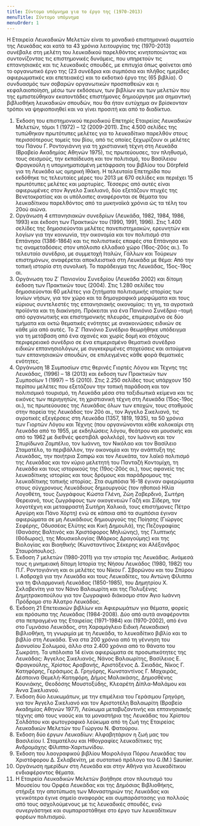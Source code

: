 ```yaml
---
title: Σύντομο υπόμνημα για το έργο της (1970-2013)
menuTitle: Σύντομο υπόμνημα
menuOrder: 1
---
```


H Εταιρεία Λευκαδικών Μελετών είναι το μοναδικό επιστημονικό σωματείο της Λευκάδας και κατά τα 43 χρόνια λειτουργίας της (1970-2013) συνέβαλε στη μελέτη του λευκαδικού παρελθόντος κινητοποιώντας και συντονίζοντας τις επιστημονικές δυνάμεις, που υπηρετούν τις επτανησιακές και τις λευκαδικές σπουδές, με επιτυχία όπως φαίνεται από το οργανωτικό έργο της (23 συνέδρια και συμπόσια και πλήθος ημερίδες αφιερωματικές και επετειακές) και το εκδοτικό έργο της (65 βιβλία). Ο συνδυασμός των σοβαρών οργανωτικών προσπαθειών και η κεφαλαιοποίηση, μέσω των εκδόσεων, των βιβλίων και των μελετών που της εμπιστεύθηκαν εκατοντάδες επιστήμονες δημιούργησε μια σημαντική βιβλιοθήκη λευκαδικών σπουδών, που θα ήταν ευτύχημα αν βρίσκονταν τρόποι να ψηφιοποιηθεί και να γίνει προσιτή και από το διαδίκτυο.
1. Έκδοση του επιστημονικού περιοδικού Επετηρίς Εταιρείας Λευκαδικών Μελετών, τόμοι 1 (1972) – 12 (2009-2011). Στις 4.500 σελίδες της τυπώθηκαν πρωτότυπες μελέτες για το λευκαδίτικο παρελθόν στους περισσότερους τομείς του βίου, από τις οποίες ξεχωρίζουν οι μελέτες του Πάνου Γ. Ροντογιάννη για τη χριστιανική τέχνη στη Λευκάδα (Βραβείο Ακαδημίας Αθηνών 1975), τις πρωτεύουσες, τον πληθυσμό, τους σεισμούς, την εκπαίδευση και τον πολιτισμό, του Βασίλειου Φραγκούλη η υπομνηματισμένη μετάφραση του βιβλίου του Dörpfeld για τη Λευκάδα ως ομηρική Ιθάκη. Η τελευταία Επετηρίδα που εκδόθηκε τις τελευταίες μέρες του 2013 με 670 σελίδες και περιέχει 15 πρωτότυπες μελέτες και μαρτυρίες. Τέσσερις από αυτές είναι αφιερωμένες στον Άγγελο Σικελιανό, δύο εξετάζουν πτυχές της Βενετοκρατίας και οι υπόλοιπες αναφέρονται σε θέματα του λευκαδίτικου παρελθόντος από τα μυκηναϊκά χρόνια ώς τα τέλη του 20ού αιώνα.
2. 	Οργάνωση 4 επτανησιακών συνεδρίων (Λευκάδα, 1982, 1984, 1986, 1993) και έκδοση των Πρακτικών του (1990, 1991, 1996). Στις 1.400 σελίδες της δημοσιεύονται μελέτες πανεπιστημιακών, ερευνητών και λογίων για την κοινωνία, την οικονομία και τον πολιτισμό στα Επτάνησα (1386-1864) και τις πολιτιστικές επαφές στα Επτάνησα και τις αναμεταδόσεις στον υπόλοιπο ελλαδικό χώρο (16ος-20ός αι.). Το τελευταίο συνέδριο, με συμμετοχή Ιταλών, Γάλλων και Τούρκων επιστημόνων, αναφέρεται αποκλειστικά στη Λευκάδα με θέμα: Από την τοπική ιστορία στη συνολική. Το παράδειγμα της Λευκάδας, 15ος-19ος αι.
3. 	Οργάνωση του Ζ΄ Πανιονίου Συνεδρίου (Λευκάδα 2002) και δίτομη έκδοση των Πρακτικών τους (2004). Στις 1.280 σελίδες του δημοσιεύονται 60 μελέτες για ζητήματα πολιτισμικής ιστορίας των Ιονίων νήσων, για τον χώρο και τα δημογραφικά μορφώματα και τους κύριους συντελεστές της επτανησιακής οικονομίας: τη γη, τα αγροτικά προϊόντα και τη διακίνηση. Πρόκειται για ένα Πανιόνιο Συνέδριο –τομή από οργανωτικής και επιστημονικής πλευράς, επιμερισμένο σε δύο τμήματα και οκτώ θεματικές ενότητες με ανακοινώσεις ειδικών σε κάθε μία από αυτές. Το Ζ΄ Πανιόνιο Συνέδριο θεωρήθηκε υπόδειγμα για τη μετάβαση από ένα αχανές και χωρίς δομή και στόχους περιφερειακό συνέδριο σε ένα επιμερισμένο θεματικά συνέδριο ειδικών επτανησιολόγων, με συγκεκριμένες στοχεύσεις και αιτούμενα των επτανησιακών σπουδών, σε επιλεγμένες κάθε φορά θεματικές ενότητες.
4.	Οργάνωση 18 Συμποσίων στις θερινές Γιορτές Λόγου και Τέχνης της Λευκάδας, (1996) – 18 (2013) και έκδοση των Πρακτικών των Συμποσίων 1 (1997) – 15 (2010). Στις 2.250 σελίδες τους υπάρχουν 150 περίπου μελέτες που εξετάζουν την τοπική παράδοση και τον πολιτισμικό τουρισμό, τη Λευκάδα μέσα στα ταξιδιωτικά κείμενα και τις εικόνες των περιηγητών, τη χριστιανική τέχνη στη Λευκάδα (15ος-19ος αι.), τις πρωτεύουσες της Λευκάδας όλων των εποχών, τους σταθμούς στην πορεία της Λευκάδας τον 20ό αι., τον Άγγελο Σικελιανό, τις αγροτικές εξεγέρσεις στη Λευκάδα (1357, 1819, 1935), τα 50 χρόνια των Γιορτών Λόγου και Τέχνης (που οργανώνονται κάθε καλοκαίρι στη Λευκάδα από το 1955, με εκδηλώσεις λόγου, θεάτρου και μουσικής και από το 1962 με διεθνές φεστιβάλ φολκλόρ), τον Ιωάννη και τον Σπυρίδωνα Ζαμπέλιο, τον Ιωάννη, τον Νικόλαο και τον Βασίλειο Σταματέλο, το περιβάλλον, την οικονομία και την ανάπτυξη της Λευκάδας, την ποιήτρια Σαπφώ και τον Λευκάτα, τον λαϊκό πολιτισμό της Λευκάδας και τον κύριο μελετητή του Πανταζή Κοντομίχη, τη Λευκάδα και τους ιστορικούς της (19ος-20ός αι.), τους αφανείς της λευκαδίτικης ιστορίας και τους δρόμους και παράδρομους της λευκαδίτικης τοπικής ιστορίας. Στα συμπόσια 16-18 έγιναν αφιερώματα στους σύγχρονους Λευκάδιους δημιουργούς (τον ηθοποιό Ηλία Λογοθέτη, τους ζωγράφους Κώστα Γλένη, Ζώη Ζαβερδινό, Σωτήρη Θερειανό, τους ζωγράφους των οικογενειών Γαζή και Σίδερη, τον λογοτέχνη και μεταφραστή Σωτήρη Χαλικιά, τους επιστήμονες Πέτρο Αργύρη και Πάνο Χόρτη) ενώ σε κάποια από τα συμπόσια έγιναν αφιερώματα σε μη Λευκάδιους δημιουργούς της Ποίησης (Γιώργος Σεφέρης, Οδυσσέας Ελύτης και Κική Δημουλά), της Πεζογραφίας (Θανάσης Βαλτινός και Χριστόφορος Μηλιώνης), της Γλυπτικής (Θόδωρος), της Μουσικολογίας (Μάρκος Δραγούμης) και της Βιολογίας και Βιοηθικής (Κωνσταντίνος Σέκερης και Αλέξανδρος Σταυρόπουλος).
5.	Έκδοση 7 μελετών (1980-2011) για την ιστορία της Λευκάδας. Ανάμεσά τους η μνημειακή δίτομη Ιστορία της Νήσου Λευκάδος (1980, 1982) του Π.Γ. Ροντογιάννη και οι μελέτες του Νίκου Γ. Σβορώνου και του Σπύρου Ι. Ασδραχά για την Λευκάδα και τους Λευκαδίτες, του Αντώνη Φίλιππα για τη Φιλαρμονική Λευκάδας (1850-1985), του Δημητρίου Χ. Σκλαβενίτη για τον Νάνο Βαλαωρίτη και της Πολυξένης Δημητρακοπούλου για τον ζωγραφικό διάκοσμο στον Άγιο Ιωάννη Πρόδρομο στο Άλατρο Λευκάδας.
6.	Έκδοση 21 Επετειακών βιβλίων και Αφιερωμάτων για θέματα, φορείς και πρόσωπα της Λευκάδας (1984-2008). Δύο από αυτά αναφέρονται στα πεπραγμένα της Εταιρείας (1971-1984) και (1970-2002), από ένα στο Γυμνάσιο Λευκάδος, στη Χαραμόγλειο Ειδική Λευκαδιακή Βιβλιοθήκη, τη γνωριμία με τη Λευκάδα, το λευκαδίτικο βιβλίο και το βιβλίο στη Λευκάδα. Ένα στα 200 χρόνια από τη γέννηση του Διονυσίου Σολωμού, άλλο στα 2.400 χρόνια από το θάνατο του Σωκράτη. Τα υπόλοιπα 14 είναι αφιερώματα σε προσωπικότητες της Λευκάδας: Άγγελος Σικελιανός, Νάνος Βαλαωρίτης, Βασίλειος Ε. Φραγκούλης, Χρίστος Αραβανής, Αριστόξενος Δ. Σκιαδάς, Νίκος Γ. Κατηφόρης, Γεράσιμος Δ. Γρηγόρης, Κωνσταντίνος Γ. Μαχαιράς, Δέσποινα Θεμελή-Κατηφόρη, Δήμος Μαλακάσης, Δημοσθένης Κουνιάκης, Θεοδόσης Μουστοξύδης, Κλεαρέτη Δίπλα-Μαλάμου και Άννα Σικελιανού.
7.	Έκδοση δύο λευκωμάτων, με την επιμέλεια του Γεράσιμου Γρηγόρη, για τον Άγγελο Σικελιανό και τον Αριστοτέλη Βαλαωρίτη (Βραβείο Ακαδημίας Αθηνών 1977), Λεύκωμα μεταβυζαντινής και επτανησιακής τέχνης από τους ναούς και τα μοναστήρια της Λευκάδας του Χρίστου Σολδάτου και φωτογραφικό λεύκωμα από τη ζωή της Εταιρείας Λευκαδικών Μελετών του Γιώργου Ν. Φατούρου.
8.	Έκδοση δύο έργων Λευκαδίων: Αλφαβητάριον η ζωή μας του Βασιλείου Ι. Σταματέλου και Ηθογραφίες λευκαδίτικες της Ανδρομάχης Φίλιππα-Χαριτωνίδου.
9.	Έκδοση του λαογραφικού βιβλίου Μοιρολόγια Πόρου Λευκάδας του Χριστόφορου Δ. Σκλαβενίτη, με συστατικό πρόλογο του G.(M.) Saunier.
10.	Οργάνωση ημερίδων στη Λευκάδα και στην Αθήνα για λευκαδίτικου ενδιαφέροντος θέματα.
11.	Η Εταιρεία Λευκαδικών Μελετών βοήθησε στον πλουτισμό του Μουσείου του Ορφέα Λευκάδας και της Δημόσιας Βιβλιοθήκης, στήριξε την αποτύπωση των Μοναστηριών της Λευκάδας και γενικότερα έγινε σημείο αναφοράς και συμπαράστασης για πολλούς από τους ασχολούμενους με τις λευκαδικές σπουδές, ενώ συνεργάστηκε και συμπαραστάθηκε στο έργο των λευκαδίτικων φορέων πολιτισμού.


